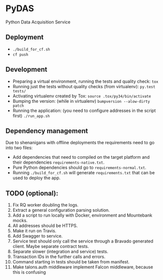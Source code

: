 PyDAS
=====
Python Data Acquisition Service

## Deployment
* `./build_for_cf.sh`
* `cf push`

## Development
* Preparing a virtual environment, running the tests and quality check: `tox`
* Running just the tests without quality checks (from virtualenv): `py.test tests/`
* Activating virtualenv created by Tox: `source .tox/py34/bin/activate`
* Bumping the version: (while in virtualenv) `bumpversion --alow-dirty patch`
* Running the application: (you need to configure addresses in the script first) `./run_app.sh`

## Dependency management
Due to shenanigans with offline deployments the requirements need to go into two files:
* Add dependencies that need to compiled on the target platform and their dependencies `requirements-native.txt`.
* Pure Python dependencies should go to `requirements-normal.txt`.
* Running `./build_for_cf.sh` will generate `requirements.txt` that can be used to deploy the app.

## TODO (optional):
1. Fix RQ worker doubling the logs.
1. Extract a general configuration parsing solution.
1. Add a script to run locally with Docker, environment and Mountebank mocks.
1. All addresses should be HTTPS.
1. Make it run on Travis.
1. Add Swagger to service.
1. Service test should only call the service through a Bravado generated client. Maybe separate contract tests.
1. Separate slower (integration and service) tests.
1. Transaction IDs in the further calls and errors.
1. Command starting in tests should be taken from manifest.
1. Make talons.auth middleware implement Falcon middleware, because this is confusing
